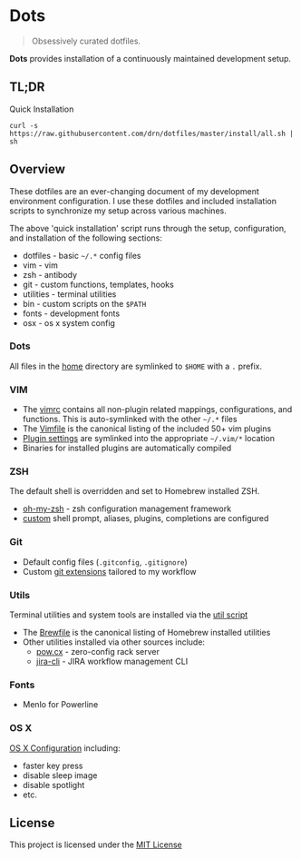 # Dots

> Obsessively curated dotfiles.

**Dots** provides installation of a continuously maintained development setup.

## TL;DR

Quick Installation

    curl -s https://raw.githubusercontent.com/drn/dotfiles/master/install/all.sh | sh

## Overview

These dotfiles are an ever-changing document of my development environment
configuration. I use these dotfiles and included installation scripts to
synchronize my setup across various machines.

The above 'quick installation' script runs through the setup, configuration,
and installation of the following sections:

  * dotfiles - basic `~/.*` config files
  * vim - vim
  * zsh - antibody
  * git - custom functions, templates, hooks
  * utilities - terminal utilities
  * bin - custom scripts on the `$PATH`
  * fonts - development fonts
  * osx - os x system config

### Dots

All files in the [home](https://github.com/drn/dotfiles/tree/master/home)
directory are symlinked to `$HOME` with a `.` prefix.

### VIM

  * The [vimrc](https://github.com/drn/dotfiles/blob/master/home/vimrc)
    contains all non-plugin related mappings, configurations, and functions.
    This is auto-symlinked with the other `~/.*` files
  * The [Vimfile](https://github.com/drn/dotfiles/blob/master/Vimfile)
    is the canonical listing of the included 50+ vim plugins
  * [Plugin settings](https://github.com/drn/dotfiles/tree/master/vim/plugin/settings)
    are symlinked into the appropriate `~/.vim/*` location
  * Binaries for installed plugins are automatically compiled

### ZSH

The default shell is overridden and set to Homebrew installed ZSH.

  * [oh-my-zsh](https://github.com/robbyrussell/oh-my-zsh) - zsh configuration management framework
  * [custom](https://github.com/drn/dotfiles/tree/master/zsh) shell prompt,
    aliases, plugins, completions are configured

### Git

  * Default config files (`.gitconfig`, `.gitignore`)
  * Custom [git extensions](https://github.com/drn/dotfiles/tree/master/git/functions)
    tailored to my workflow

### Utils

Terminal utilities and system tools are installed via the
[util script](https://github.com/drn/dotfiles/blob/master/install/utils.sh)

  * The [Brewfile](https://github.com/drn/dotfiles/blob/master/Brewfile)
    is the canonical listing of Homebrew installed utilities
  * Other utilities installed via other sources include:
    * [pow.cx](http://pow.cx) - zero-config rack server
    * [jira-cli](http://rubygems.org/gems/jira-cli) - JIRA workflow management
      CLI

### Fonts

  * Menlo for Powerline

### OS X

[OS X Configuration](https://github.com/drn/dotfiles/blob/master/install/osx.sh)
including:

  * faster key press
  * disable sleep image
  * disable spotlight
  * etc.

## License

This project is licensed under the [MIT License](http://opensource.org/licenses/MIT)
